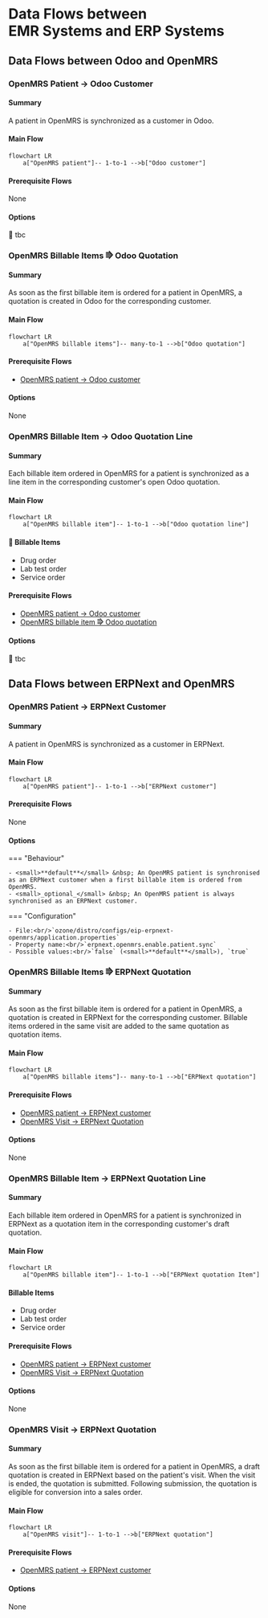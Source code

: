 # Data Flows between<br/>EMR Systems and ERP Systems

## Data Flows between Odoo and OpenMRS

### OpenMRS Patient → Odoo Customer

#### Summary
A patient in OpenMRS is synchronized as a customer in Odoo.

#### Main Flow
``` mermaid
flowchart LR
    a["OpenMRS patient"]-- 1-to-1 -->b["Odoo customer"]
```

#### Prerequisite Flows

None

#### Options

:construction: tbc

### OpenMRS Billable Items ⭆ Odoo Quotation

#### Summary
As soon as the first billable item is ordered for a patient in OpenMRS, a quotation is created in Odoo for the corresponding customer.

#### Main Flow
``` mermaid
flowchart LR
    a["OpenMRS billable items"]-- many-to-1 -->b["Odoo quotation"]
```

#### Prerequisite Flows

- [OpenMRS patient → Odoo customer](#openmrs-patient-odoo-customer)

#### Options

None

### OpenMRS Billable Item → Odoo Quotation Line

#### Summary
Each billable item ordered in OpenMRS for a patient is synchronized as a line item in the corresponding customer's open Odoo quotation.

#### Main Flow
``` mermaid
flowchart LR
    a["OpenMRS billable item"]-- 1-to-1 -->b["Odoo quotation line"]
```

#### :construction: Billable Items

- Drug order
- Lab test order
- Service order

#### Prerequisite Flows

- [OpenMRS patient → Odoo customer](#openmrs-patient-odoo-customer)
- [OpenMRS billable item ⭆ Odoo quotation](#openmrs-billable-items-odoo-quotation)

#### Options

:construction: tbc

## Data Flows between ERPNext and OpenMRS 

### OpenMRS Patient → ERPNext Customer

#### Summary
A patient in OpenMRS is synchronized as a customer in ERPNext.

#### Main Flow
``` mermaid
flowchart LR
    a["OpenMRS patient"]-- 1-to-1 -->b["ERPNext customer"]
```

#### Prerequisite Flows

None

#### Options

=== "Behaviour"

    - <small>**default**</small> &nbsp; An OpenMRS patient is synchronised as an ERPNext customer when a first billable item is ordered from OpenMRS.
    - <small>_optional_</small> &nbsp; An OpenMRS patient is always synchronised as an ERPNext customer.

=== "Configuration"

    - File:<br/>`ozone/distro/configs/eip-erpnext-openmrs/application.properties`
    - Property name:<br/>`erpnext.openmrs.enable.patient.sync`
    - Possible values:<br/>`false` (<small>**default**</small>), `true`

### OpenMRS Billable Items ⭆ ERPNext Quotation

#### Summary
As soon as the first billable item is ordered for a patient in OpenMRS,
a quotation is created in ERPNext for the corresponding customer.
Billable items ordered in the same visit are added to the same quotation as quotation items.

#### Main Flow
``` mermaid
flowchart LR
    a["OpenMRS billable items"]-- many-to-1 -->b["ERPNext quotation"]
```

#### Prerequisite Flows

- [OpenMRS patient → ERPNext customer](#openmrs-patient-erpnext-customer)
- [OpenMRS Visit → ERPNext Quotation](#openmrs-visit-erpnext-quotation)

#### Options

None

### OpenMRS Billable Item → ERPNext Quotation Line

#### Summary
Each billable item ordered in OpenMRS for a patient is synchronized in ERPNext as a quotation item in the corresponding customer's draft quotation.

#### Main Flow
``` mermaid
flowchart LR
    a["OpenMRS billable item"]-- 1-to-1 -->b["ERPNext quotation Item"]
```

#### Billable Items

- Drug order
- Lab test order
- Service order

#### Prerequisite Flows

- [OpenMRS patient → ERPNext customer](#openmrs-patient-erpnext-customer)
- [OpenMRS Visit → ERPNext Quotation](#openmrs-visit-erpnext-quotation)

#### Options

None

### OpenMRS Visit → ERPNext Quotation

#### Summary
As soon as the first billable item is ordered for a patient in OpenMRS,
a draft quotation is created in ERPNext based on the patient's visit.
When the visit is ended, the quotation is submitted.
Following submission, the quotation is eligible for conversion into a sales order.

#### Main Flow
``` mermaid
flowchart LR
    a["OpenMRS visit"]-- 1-to-1 -->b["ERPNext quotation"]
```

#### Prerequisite Flows

- [OpenMRS patient → ERPNext customer](#openmrs-patient-erpnext-customer)

#### Options

None
